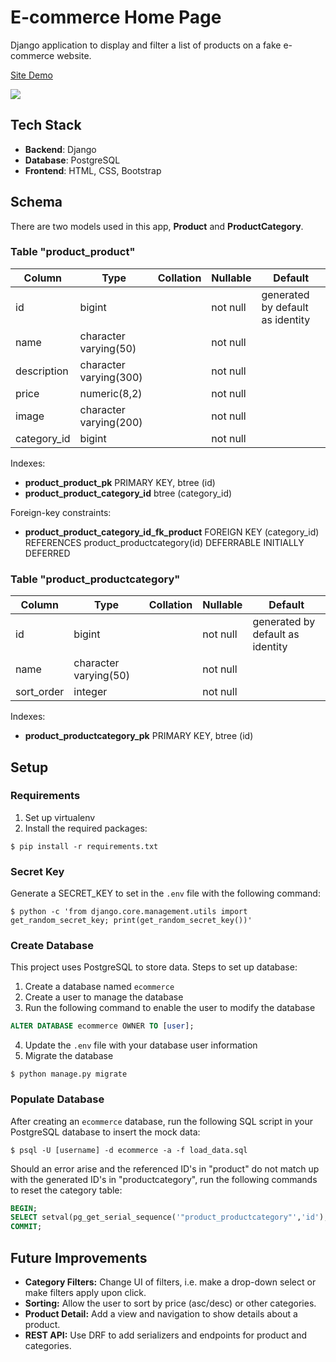 # E-commerce Home Page
Django application to display and filter a list of products on a fake e-commerce website.

<div>
    <a href="https://www.loom.com/share/953870e031a34d1d811db042366704c4">
      <p>Site Demo</p>
    </a>
    <a href="https://www.loom.com/share/953870e031a34d1d811db042366704c4">
      <img style="max-width:300px;" src="https://cdn.loom.com/sessions/thumbnails/953870e031a34d1d811db042366704c4-8316ddea90bfcb6d-full-play.gif">
    </a>
  </div>

## Tech Stack
- **Backend**: Django
- **Database**: PostgreSQL
- **Frontend**: HTML, CSS, Bootstrap

## Schema
There are two models used in this app, **Product** and **ProductCategory**.
### Table "product_product"

|   Column    |          Type          | Collation | Nullable |             Default             |
|-------------|------------------------|-----------|----------|----------------------------------
| id          | bigint                 |           | not null | generated by default as identity |
| name        | character varying(50)  |           | not null | |
| description | character varying(300) |           | not null | |
| price       | numeric(8,2)           |           | not null | |
| image       | character varying(200) |           | not null | |
| category_id | bigint                 |           | not null | |

Indexes:
- **product_product_pk** PRIMARY KEY, btree (id)
- **product_product_category_id** btree (category_id)

Foreign-key constraints:
- **product_product_category_id_fk_product** FOREIGN KEY (category_id) REFERENCES product_productcategory(id) DEFERRABLE INITIALLY DEFERRED


### Table "product_productcategory"

|   Column   |         Type          | Collation | Nullable |             Default              |
|------------|-----------------------|-----------|----------|----------------------------------|
| id         | bigint                |           | not null | generated by default as identity |
| name       | character varying(50) |           | not null | |
| sort_order | integer               |           | not null | |

Indexes:
- **product_productcategory_pk** PRIMARY KEY, btree (id)

## Setup
### Requirements
1. Set up virtualenv
2. Install the required packages:
```console 
$ pip install -r requirements.txt
```

### Secret Key
Generate a SECRET_KEY to set in the `.env` file with the following command:
```console
$ python -c 'from django.core.management.utils import get_random_secret_key; print(get_random_secret_key())'
```

### Create Database
This project uses PostgreSQL to store data.
Steps to set up database:
1. Create a database named `ecommerce` 
2. Create a user to manage the database
3. Run the following command to enable the user to modify the database
```sql 
ALTER DATABASE ecommerce OWNER TO [user];
```
4. Update the `.env` file with your database user information
5. Migrate the database
```console
$ python manage.py migrate
```

### Populate Database
After creating an `ecommerce` database, run the following SQL script in your PostgreSQL database to insert the mock data:
```console
$ psql -U [username] -d ecommerce -a -f load_data.sql
```

Should an error arise and the referenced ID's in "product" do not match up with the generated ID's in "productcategory", run the following commands to reset the category table:
```sql
BEGIN;
SELECT setval(pg_get_serial_sequence('"product_productcategory"','id'), coalesce(max("id"), 1), max("id") IS NOT null) FROM "product_productcategory";
COMMIT;
```

## Future Improvements
- **Category Filters:** Change UI of filters, i.e. make a drop-down select or make filters apply upon click.
- **Sorting:** Allow the user to sort by price (asc/desc) or other categories.
- **Product Detail:** Add a view and navigation to show details about a product.
- **REST API:** Use DRF to add serializers and endpoints for product and categories.